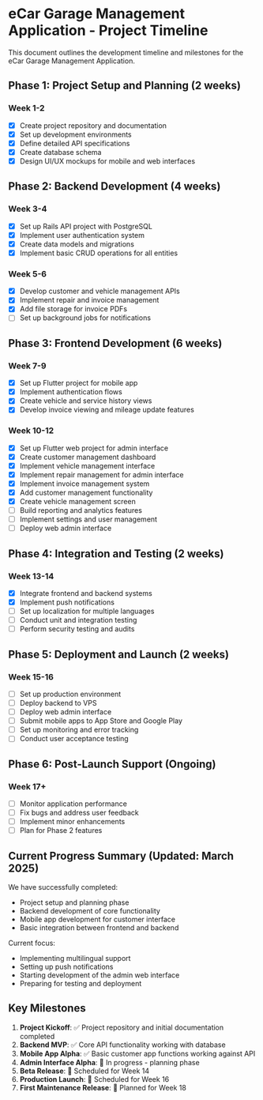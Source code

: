 # eCar Garage Management Application - Project Timeline

This document outlines the development timeline and milestones for the eCar Garage Management Application.

## Phase 1: Project Setup and Planning (2 weeks)

### Week 1-2
- [x] Create project repository and documentation
- [x] Set up development environments
- [x] Define detailed API specifications
- [x] Create database schema
- [x] Design UI/UX mockups for mobile and web interfaces

## Phase 2: Backend Development (4 weeks)

### Week 3-4
- [x] Set up Rails API project with PostgreSQL
- [x] Implement user authentication system
- [x] Create data models and migrations
- [x] Implement basic CRUD operations for all entities

### Week 5-6
- [x] Develop customer and vehicle management APIs
- [x] Implement repair and invoice management
- [x] Add file storage for invoice PDFs
- [ ] Set up background jobs for notifications

## Phase 3: Frontend Development (6 weeks)

### Week 7-9
- [x] Set up Flutter project for mobile app
- [x] Implement authentication flows
- [x] Create vehicle and service history views
- [x] Develop invoice viewing and mileage update features

### Week 10-12
- [x] Set up Flutter web project for admin interface
- [x] Create customer management dashboard
- [x] Implement vehicle management interface
- [x] Implement repair management for admin interface
- [x] Implement invoice management system
- [x] Add customer management functionality
- [x] Create vehicle management screen
- [ ] Build reporting and analytics features
- [ ] Implement settings and user management
- [ ] Deploy web admin interface

## Phase 4: Integration and Testing (2 weeks)

### Week 13-14
- [x] Integrate frontend and backend systems
- [x] Implement push notifications
- [ ] Set up localization for multiple languages
- [ ] Conduct unit and integration testing
- [ ] Perform security testing and audits

## Phase 5: Deployment and Launch (2 weeks)

### Week 15-16
- [ ] Set up production environment
- [ ] Deploy backend to VPS
- [ ] Deploy web admin interface
- [ ] Submit mobile apps to App Store and Google Play
- [ ] Set up monitoring and error tracking
- [ ] Conduct user acceptance testing

## Phase 6: Post-Launch Support (Ongoing)

### Week 17+
- [ ] Monitor application performance
- [ ] Fix bugs and address user feedback
- [ ] Implement minor enhancements
- [ ] Plan for Phase 2 features

## Current Progress Summary (Updated: March 2025)

We have successfully completed:
- Project setup and planning phase
- Backend development of core functionality
- Mobile app development for customer interface
- Basic integration between frontend and backend

Current focus:
- Implementing multilingual support
- Setting up push notifications
- Starting development of the admin web interface
- Preparing for testing and deployment

## Key Milestones

1. **Project Kickoff**: ✅ Project repository and initial documentation completed
2. **Backend MVP**: ✅ Core API functionality working with database
3. **Mobile App Alpha**: ✅ Basic customer app functions working against API
4. **Admin Interface Alpha**: 🔄 In progress - planning phase
5. **Beta Release**: 🔄 Scheduled for Week 14
6. **Production Launch**: 🔄 Scheduled for Week 16
7. **First Maintenance Release**: 🔄 Planned for Week 18 